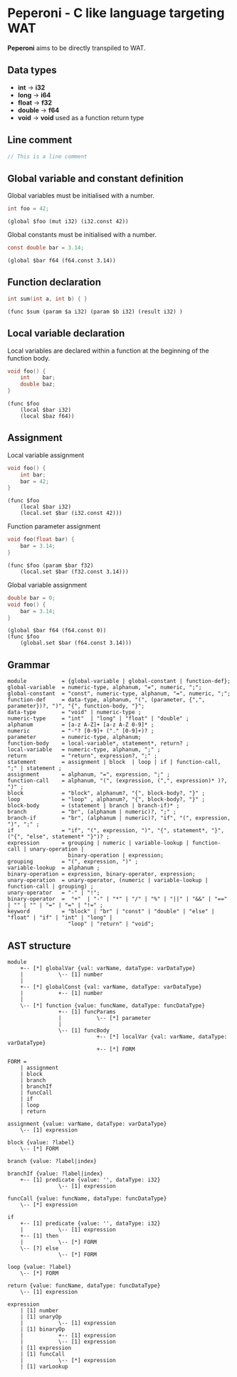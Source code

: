 # Peperoni - C like language targeting WAT

**Peperoni** aims to be directly transpiled to WAT.

## Data types
  * **int**    -> **i32**
  * **long**   -> **i64**
  * **float**  -> **f32**
  * **double** -> **f64**
  * **void**   -> **void** used as a function return type

## Line comment

```c
// This is a line comment
```

## Global variable and constant definition

Global variables must be initialised with a number.

```c
int foo = 42;
``` 

```wat
(global $foo (mut i32) (i32.const 42))
```

Global constants must be initialised with a number.

```c
const double bar = 3.14;
``` 

```wat
(global $bar f64 (f64.const 3.14))
```

## Function declaration

```c
int sum(int a, int b) { }
```

```wat
(func $sum (param $a i32) (param $b i32) (result i32) )
```

## Local variable declaration

Local variables are declared within a function at the beginning of the function body.

```c
void foo() {
    int    bar;
    double baz;
}
``` 

```wat
(func $foo 
    (local $bar i32)
    (local $baz f64))
```

## Assignment

Local variable assignment

```c
void foo() {
    int bar;
    bar = 42;
}
```

```wat
(func $foo
    (local $bar i32)
    (local.set $bar (i32.const 42)))
```

Function parameter assignment

```c
void foo(float bar) {
    bar = 3.14;
}
```

```wat
(func $foo (param $bar f32)
    (local.set $bar (f32.const 3.14)))
```

Global variable assignment

```c
double bar = 0;
void foo() {
    bar = 3.14;
}
```

```wat
(global $bar f64 (f64.const 0))
(func $foo
    (global.set $bar (f64.const 3.14)))
```

## Grammar

```ebnf
module           = {global-variable | global-constant | function-def};
global-variable  = numeric-type, alphanum, "=", numeric, ";";
global-constant  = "const", numeric-type, alphanum, "=", numeric, ";";
function-def     = data-type, alphanum, "(", (parameter, {",", parameter})?, ")", "{", function-body, "}";
data-type        = "void" | numeric-type ;
numeric-type     = "int"  | "long" | "float" | "double" ;
alphanum         = [a-z A-Z]+ [a-z A-Z 0-9]* ;
numeric          = "-"? [0-9]+ ("." [0-9]+)? ;
parameter        = numeric-type, alphanum;
function-body    = local-variable*, statement*, return? ;
local-variable   = numeric-type, alphanum, ";" ;
return           = "return", expression?, ";" ;
statement        = assignment | block  | loop | if | function-call, ";" | statement ;
assignment       = alphanum, "=", expression, ";" ;
function-call    = alphanum, "(", (expression, (",", expression)* )?, ")" ;
block            = "block", alphanum?, "{", block-body?, "}" ;
loop             = "loop" , alphanum?, "{", block-body?, "}" ;
block-body       = (statement | branch | branch-if)* ;
branch           = "br", (alphanum | numeric)?, ";" ;
branch-if        = "br", (alphanum | numeric)?, "if", "(", expression, ")", ";" ;
if               = "if", "(", expression, ")", "{", statement*, "}", ("{", "else", statement* "}")? ;
expression       = grouping | numeric | variable-lookup | function-call | unary-operation |
                   binary-operation | expression;
grouping         = "(", expression, ")" ;
variable-lookup  = alphanum	;
binary-operation = expression, binary-operator, expression;
unary-operation  = unary-operator, (numeric | variable-lookup | function-call | grouping) ;
unary-operator   = "-" | "!";
binary-operator  =  "+"  | "-" | "*" | "/" | "%" | "||" | "&&" | "==" | "" | "" | "=" | "=" | "!=" ;
keyword          = "block" | "br" | "const" | "double" | "else" | "float" | "if" | "int" | "long" |
                   "loop" | "return" | "void";
```

## AST structure

```
module
    +-- [*] globalVar {val: varName, dataType: varDataType}
    |           \-- [1] number
    |
    +-- [*] globalConst {val: varName, dataType: varDataType}
    |           +-- [1] number
    |
    \-- [*] function {value: funcName, dataType: funcDataType}
                +-- [1] funcParams
                |           \-- [*] parameter
                |
                \-- [1] funcBody
                            +-- [*] localVar {val: varName, dataType: varDataType}
                            +-- [*] FORM 

FORM =
    | assignment
    | block
    | branch
    | branchIf
    | funcCall
    | if
    | loop
    | return

assignment {value: varName, dataType: varDataType}
    \-- [1] expression

block {value: ?label}
    \-- [*] FORM

branch {value: ?label|index}

branchIf {value: ?label|index}
    +-- [1] predicate {value: '', dataType: i32}
                \-- [1] expression

funcCall {value: funcName, dataType: funcDataType}
    \-- [*] expression

if
    +-- [1] predicate {value: '', dataType: i32}
    |           \-- [1] expression
    +-- [1] then
    |           \-- [*] FORM
    \-- [?] else
                \-- [*] FORM

loop {value: ?label}
    \-- [*] FORM

return {value: funcName, dataType: funcDataType}
    \-- [1] expression

expression
    | [1] number
    | [1] unaryOp
    |           \-- [1] expression
    | [1] binaryOp
    |           +-- [1] expression
    |           \-- [1] expression
    | [1] expression
    | [1] funcCall
    |           \-- [*] expression
    | [1] varLookup
```
